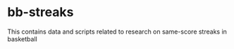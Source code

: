 # bb-streaks
This contains data and scripts related to research on same-score streaks in basketball
